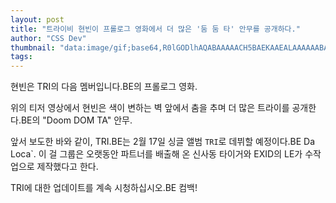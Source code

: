 ```yaml
---
layout: post
title: "트라이비 현빈이 프롤로그 영화에서 더 많은 '둠 둠 타' 안무를 공개하다."
author: "CSS Dev"
thumbnail: "data:image/gif;base64,R0lGODlhAQABAAAAACH5BAEKAAEALAAAAAABAAEAAAICTAEAOw=="
tags: 
---
```



현빈은 TRI의 다음 멤버입니다.BE의 프롤로그 영화.

위의 티저 영상에서 현빈은 색이 변하는 벽 앞에서 춤을 추며 더 많은 트라이를 공개한다.BE의 "Doom DOM TA" 안무.

앞서 보도한 바와 같이, TRI.BE는 2월 17일 싱글 앨범 `TRI`로 데뷔할 예정이다.BE Da Loca`. 이 걸 그룹은 오랫동안 파트너를 배출해 온 신사동 타이거와 EXID의 LE가 수작업으로 제작했다고 한다.

TRI에 대한 업데이트를 계속 시청하십시오.BE 컴백!